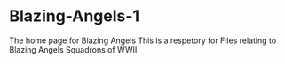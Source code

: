 # Blazing-Angels-1
The home page for Blazing Angels
This is a respetory for Files relating to Blazing Angels Squadrons of WWII
